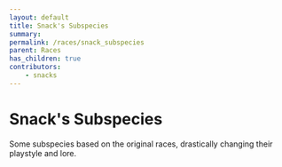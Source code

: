 ```yaml
---
layout: default
title: Snack's Subspecies
summary:
permalink: /races/snack_subspecies
parent: Races
has_children: true
contributors:
    - snacks
---
```


# Snack's Subspecies

Some subspecies based on the original races, drastically changing their playstyle and lore.

